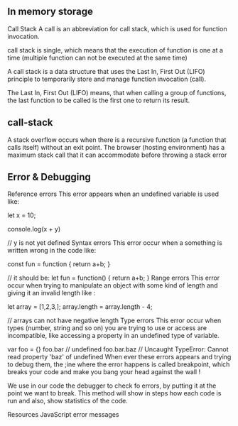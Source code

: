 ## In memory storage
Call Stack
A call is an abbreviation for call stack, which is used for function invocation.

call stack is single, which means that the execution of function is one at a time (multiple function can not be executed at the same time)

A call stack is a data structure that uses the Last In, First Out (LIFO) principle to temporarily store and manage function invocation (call).

The Last In, First Out (LIFO) means, that when calling a group of functions, the last function to be called is the first one to return its result.

## call-stack

A stack overflow occurs when there is a recursive function (a function that calls itself) without an exit point. The browser (hosting environment) has a maximum stack call that it can accommodate before throwing a stack error

## Error & Debugging
Reference errors This error appears when an undefined variable is used like:

let x = 10;

console.log(x + y)

// y is not yet defined
Syntax errors This error occur when a something is written wrong in the code like:

const fun = function {
    return a+b;
}

// it should be:
let fun = function() {
    return a+b;
}
Range errors This error occur when trying to manipulate an object with some kind of length and giving it an invalid length like :


let array = [1,2,3,];
array.length = array.length - 4;

// arrays can not have negative length
Type errors This error occur when types (number, string and so on) you are trying to use or access are incompatible, like accessing a property in an undefined type of variable.


var foo = {}
foo.bar // undefined
foo.bar.baz // Uncaught TypeError: Cannot read property 'baz' of undefined
When ever these errors appears and trying to debug them, the ;ine where the error happens is called breakpoint, which breaks your code and make you bang your head against the wall !

We use in our code the debugger to check fo errors, by putting it at the point we want to break. This method will show in steps how each code is run and also, show statistics of the code.

Resources
JavaScript error messages